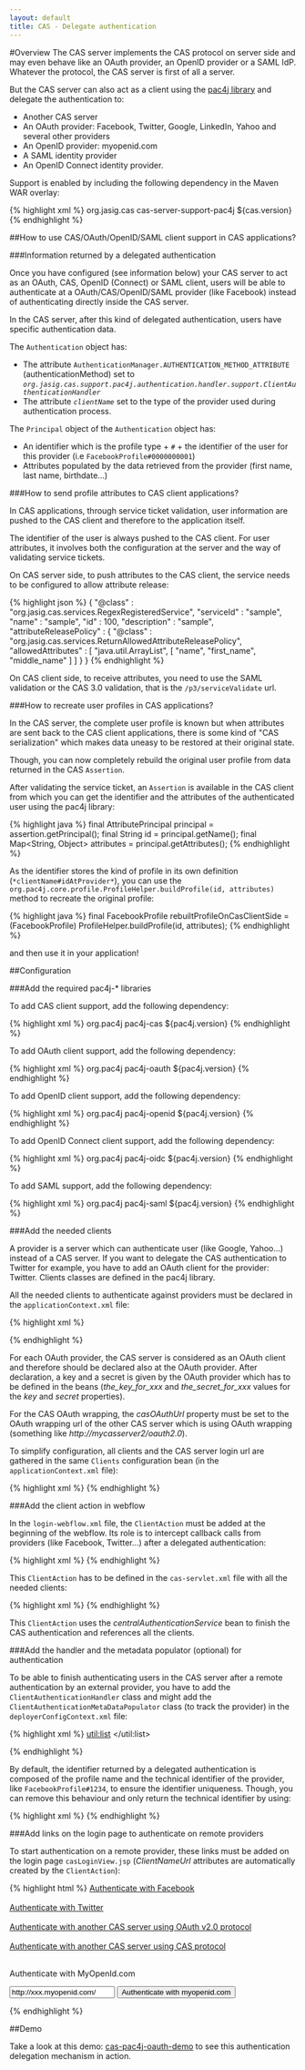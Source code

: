 ```yaml
---
layout: default
title: CAS - Delegate authentication
---
```


#Overview
The CAS server implements the CAS protocol on server side and may even behave like an OAuth provider, an OpenID provider or a SAML IdP. Whatever the protocol, the CAS server is first of all a server.

But the CAS server can also act as a client using the [pac4j library](https://github.com/leleuj/pac4j) and delegate the authentication to:

* Another CAS server
* An OAuth provider: Facebook, Twitter, Google, LinkedIn, Yahoo and several other providers
* An OpenID provider: myopenid.com
* A SAML identity provider
* An OpenID Connect identity provider.

Support is enabled by including the following dependency in the Maven WAR overlay:

{% highlight xml %}
<dependency>
    <groupId>org.jasig.cas</groupId>
    <artifactId>cas-server-support-pac4j</artifactId>
    <version>${cas.version}</version>
</dependency>
{% endhighlight %}

##How to use CAS/OAuth/OpenID/SAML client support in CAS applications?


###Information returned by a delegated authentication

Once you have configured (see information below) your CAS server to act as an OAuth, CAS, OpenID (Connect) or SAML client, users will be able to authenticate at a OAuth/CAS/OpenID/SAML provider (like Facebook) instead of authenticating directly inside the CAS server.

In the CAS server, after this kind of delegated authentication, users have specific authentication data.

The `Authentication` object has:

* The attribute `AuthenticationManager.AUTHENTICATION_METHOD_ATTRIBUTE` (authenticationMethod) set to *`org.jasig.cas.support.pac4j.authentication.handler.support.ClientAuthenticationHandler`*
* The attribute *`clientName`* set to the type of the provider used during authentication process.

The `Principal` object of the `Authentication` object has:

* An identifier which is the profile type + `#` + the identifier of the user for this provider (i.e `FacebookProfile#0000000001`)
* Attributes populated by the data retrieved from the provider (first name, last name, birthdate...)

###How to send profile attributes to CAS client applications?

In CAS applications, through service ticket validation, user information are pushed to the CAS client and therefore to the application itself.

The identifier of the user is always pushed to the CAS client. For user attributes, it involves both the configuration at the server and the way of validating service tickets.

On CAS server side, to push attributes to the CAS client, the service needs to be configured to allow attribute release:

{% highlight json %}
{
  "@class" : "org.jasig.cas.services.RegexRegisteredService",
  "serviceId" : "sample",
  "name" : "sample",
  "id" : 100,
  "description" : "sample",
  "attributeReleasePolicy" : {
    "@class" : "org.jasig.cas.services.ReturnAllowedAttributeReleasePolicy",
    "allowedAttributes" : [ "java.util.ArrayList", [ "name", "first_name", "middle_name" ] ]
  }
}
{% endhighlight %}

On CAS client side, to receive attributes, you need to use the SAML validation or the CAS 3.0 validation, that is the `/p3/serviceValidate` url.

###How to recreate user profiles in CAS applications?

In the CAS server, the complete user profile is known but when attributes are sent back to the CAS client applications, there is some kind of "CAS serialization" which makes data uneasy to be restored at their original state.

Though, you can now completely rebuild the original user profile from data returned in the CAS `Assertion`.

After validating the service ticket, an `Assertion` is available in the CAS client from which you can get the identifier and the attributes of the authenticated user using the pac4j library:

{% highlight java %}
final AttributePrincipal principal = assertion.getPrincipal();
final String id = principal.getName();
final Map<String, Object> attributes = principal.getAttributes();
{% endhighlight %}

As the identifier stores the kind of profile in its own definition (`*clientName#idAtProvider*`), you can use the `org.pac4j.core.profile.ProfileHelper.buildProfile(id, attributes)` method to recreate the original profile:

{% highlight java %}
final FacebookProfile rebuiltProfileOnCasClientSide =
    (FacebookProfile) ProfileHelper.buildProfile(id, attributes);
{% endhighlight %}

and then use it in your application!

##Configuration

###Add the required pac4j-* libraries

To add CAS client support, add the following dependency:

{% highlight xml %}
<dependency>
    <groupId>org.pac4j</groupId>
    <artifactId>pac4j-cas</artifactId>
    <version>${pac4j.version}</version>
</dependency>
{% endhighlight %}

To add OAuth client support, add the following dependency:

{% highlight xml %}
<dependency>
    <groupId>org.pac4j</groupId>
    <artifactId>pac4j-oauth</artifactId>
    <version>${pac4j.version}</version>
</dependency>
{% endhighlight %}

To add OpenID client support, add the following dependency:

{% highlight xml %}
<dependency>
    <groupId>org.pac4j</groupId>
    <artifactId>pac4j-openid</artifactId>
    <version>${pac4j.version}</version>
</dependency>
{% endhighlight %}

To add OpenID Connect client support, add the following dependency:

{% highlight xml %}
<dependency>
    <groupId>org.pac4j</groupId>
    <artifactId>pac4j-oidc</artifactId>
    <version>${pac4j.version}</version>
</dependency>
{% endhighlight %}

To add SAML support, add the following dependency:

{% highlight xml %}
<dependency>
    <groupId>org.pac4j</groupId>
    <artifactId>pac4j-saml</artifactId>
    <version>${pac4j.version}</version>
</dependency>
{% endhighlight %}

###Add the needed clients

A provider is a server which can authenticate user (like Google, Yahoo...) instead of a CAS server. If you want to delegate the CAS authentication to Twitter for example, you have to add an OAuth client for the provider: Twitter. Clients classes are defined in the pac4j library.

All the needed clients to authenticate against providers must be declared in the `applicationContext.xml` file:

{% highlight xml %}
<bean id="facebook1" class="org.pac4j.oauth.client.FacebookClient">
  <property name="key" value="fbkey" />
  <property name="secret" value="fbsecret" />
  <property name="scope"
    value="email,user_likes,user_about_me,user_birthday,user_education_history,user_hometown" />
  <property name="fields"
    value="id,name,first_name,middle_name,last_name,gender,locale,languages,link,username,third_party_id,timezone,updated_time" />
</bean>

<bean id="twitter1" class="org.pac4j.oauth.client.TwitterClient">
  <property name="key" value="twkey" />
  <property name="secret" value="twsecret" />
</bean>

<bean id="caswrapper1" class="org.pac4j.oauth.client.CasOAuthWrapperClient">
  <property name="key" value="this_is_the_key" />
  <property name="secret" value="this_is_the_secret" />
  <property name="casOAuthUrl" value="http://mycasserver2/oauth2.0" />
</bean>

<bean id="cas1" class="org.pac4j.cas.client.CasClient">
  <property name="casLoginUrl" value="http://mycasserver2/login" />
</bean>

<bean id="myopenid1" class="org.pac4j.openid.client.MyOpenIdClient" />
{% endhighlight %}

For each OAuth provider, the CAS server is considered as an OAuth client and therefore should be declared also at the OAuth provider. After declaration, a key and a secret is given by the OAuth provider which has to be defined in the beans (*the_key_for_xxx* and *the_secret_for_xxx* values for the *key* and *secret* properties).

For the CAS OAuth wrapping, the *casOAuthUrl* property must be set to the OAuth wrapping url of the other CAS server which is using OAuth wrapping (something like *http://mycasserver2/oauth2.0*).

To simplify configuration, all clients and the CAS server login url are gathered in the same `Clients` configuration bean (in the `applicationContext.xml` file):

{% highlight xml %}
<bean id="clients" class="org.pac4j.core.client.Clients">
  <property name="callbackUrl" value="http://localhost:8080/cas/login" />
  <property name="clients">
    <list>
      <ref bean="facebook1" />
      <ref bean="twitter1" />
      <ref bean="caswrapper1" />
      <ref bean="cas1" />
      <ref bean="myopenid1" />
    </list>
  </property>
</bean>
{% endhighlight %}


###Add the client action in webflow

In the `login-webflow.xml` file, the `ClientAction` must be added at the beginning of the webflow. Its role is to intercept callback calls from providers (like Facebook, Twitter...) after a delegated authentication:

{% highlight xml %}
<action-state id="clientAction">
  <evaluate expression="clientAction" />
  <transition on="success" to="sendTicketGrantingTicket" />
  <transition on="error" to="ticketGrantingTicketCheck" />
  <transition on="stop" to="stopWebflow" />
</action-state>
<view-state id="stopWebflow" />
{% endhighlight %}

This `ClientAction` has to be defined in the `cas-servlet.xml` file with all the needed clients:

{% highlight xml %}
<bean id="clientAction" class="org.jasig.cas.support.pac4j.web.flow.ClientAction"
    c:theCentralAuthenticationService-ref="centralAuthenticationService"
    c:theClients-ref="clients"/>
{% endhighlight %}

This `ClientAction` uses the *centralAuthenticationService* bean to finish the CAS authentication and references all the clients.

###Add the handler and the metadata populator (optional) for authentication

To be able to finish authenticating users in the CAS server after a remote authentication by an external provider, you have to add the `ClientAuthenticationHandler` class and might add the `ClientAuthenticationMetaDataPopulator` class (to track the provider) in the `deployerConfigContext.xml` file:

{% highlight xml %}
<bean id="authenticationManager" class="org.jasig.cas.authentication.PolicyBasedAuthenticationManager">
    <constructor-arg>
    <map>
           <entry key-ref="proxyAuthenticationHandler" value-ref="proxyPrincipalResolver" />
           <entry key-ref="primaryAuthenticationHandler" value-ref="primaryPrincipalResolver" />
        </map>
    </constructor-arg>
    <property name="authenticationMetaDataPopulators">
        <util:list>
           <bean class="org.jasig.cas.support.pac4j.authentication.ClientAuthenticationMetaDataPopulator" />
        </util:list>
    </property>
    <property name="authenticationPolicy">
        <bean class="org.jasig.cas.authentication.AnyAuthenticationPolicy" />
    </property>
</bean>

<bean id="primaryAuthenticationHandler" 		
    class="org.jasig.cas.support.pac4j.authentication.handler.support.ClientAuthenticationHandler"
    c:clients-ref="clients">
{% endhighlight %}

By default, the identifier returned by a delegated authentication is composed of the profile name and the technical identifier of the provider, like `FacebookProfile#1234`, to ensure the identifier uniqueness. Though, you can remove this behaviour and only return the technical identifier by using:

{% highlight xml %}
<bean id="primaryAuthenticationHandler"
    class="org.jasig.cas.support.pac4j.authentication.handler.support.ClientAuthenticationHandler"
    c:clients-ref="clients"
    p:typedIdUsed="false" />
{% endhighlight %}


###Add links on the login page to authenticate on remote providers

To start authentication on a remote provider, these links must be added on the login page `casLoginView.jsp` (*ClientNameUrl* attributes are automatically created by the `ClientAction`):

{% highlight html %}
<a href="${FacebookClientUrl}">Authenticate with Facebook</a> <br />
<br />
<a href="${TwitterClientUrl}">Authenticate with Twitter</a><br />
<br />
<a href="${CasOAuthWrapperClientUrl}">Authenticate with another CAS server using OAuth v2.0 protocol</a><br />
<br />
<a href="${CasClientUrl}">Authenticate with another CAS server using CAS protocol</a><br />
<br />

<p>Authenticate with MyOpenId.com</p>
<form action="${MyOpenIdClientUrl}" method="POST">
  <input type="text" name="openIdUser" value="http://xxx.myopenid.com/" />
  <input type="submit" value="Authenticate with myopenid.com" />
</form>
{% endhighlight %}

##Demo

Take a look at this demo: [cas-pac4j-oauth-demo](https://github.com/leleuj/cas-pac4j-oauth-demo) to see this authentication delegation mechanism in action.
